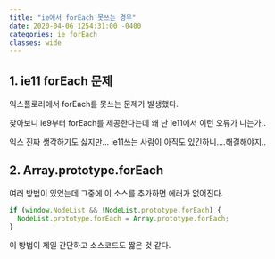 ```yaml
---
title: "ie에서 forEach 못쓰는 경우"
date: 2020-04-06 1254:31:00 -0400
categories: ie forEach
classes: wide
---
```


## 1. ie11 forEach 문제

익스플로러에서 forEach를 못쓰는 문제가 발생했다.

찾아보니 ie9부터 forEach를 제공한다는데 왜 난 ie11에서 이런 오류가 나는가..

익스 진짜 생각하기도 싫지만... ie11쓰는 사람이 아직도 있긴하니....해결해야지..

## 2. Array.prototype.forEach

여러 방법이 있었는데 그중에 이 소스를 추가하면 에러가 없어진다.

```javascript
if (window.NodeList && !NodeList.prototype.forEach) {
  NodeList.prototype.forEach = Array.prototype.forEach;
}
```

이 방법이 제일 간단하고 소스코드도 짧은 것 같다.
